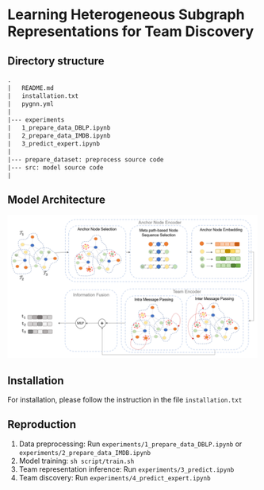 # Learning Heterogeneous Subgraph Representations for Team Discovery

## Directory structure
```
.
|   README.md
|   installation.txt
|   pygnn.yml
|
|--- experiments
|   1_prepare_data_DBLP.ipynb
|   2_prepare_data_IMDB.ipynb
|   3_predict_expert.ipynb
|
|--- prepare_dataset: preprocess source code
|--- src: model source code
|   

```

## Model Architecture

![Model architecture](/figure/overview.png)

## Installation

For installation, please follow the instruction in the file `installation.txt`


## Reproduction
1. Data preprocessing: Run `experiments/1_prepare_data_DBLP.ipynb` or `experiments/2_prepare_data_IMDB.ipynb`
2. Model training: `sh script/train.sh`
3. Team representation inference: Run `experiments/3_predict.ipynb`
3. Team discovery: Run `experiments/4_predict_expert.ipynb`
